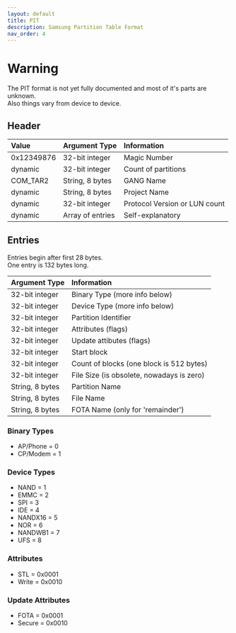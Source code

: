 ```yaml
---
layout: default
title: PIT
description: Samsung Partition Table Format
nav_order: 4
---
```


# Warning
The PIT format is not yet fully documented and most of it's parts are unknown. \
Also things vary from device to device.

## Header

| Value        | Argument Type     | Information                   |
|:-------------|:------------------|:------------------------------|
| 0x12349876   | 32-bit integer    | Magic Number                  |
| dynamic      | 32-bit integer    | Count of partitions           |
| COM_TAR2     | String, 8 bytes   | GANG Name                     |
| dynamic      | String, 8 bytes   | Project Name                  |
| dynamic      | 32-bit integer    | Protocol Version or LUN count |
| dynamic      | Array of entries  | Self-explanatory              |

## Entries
Entries begin after first 28 bytes. \
One entry is 132 bytes long.

| Argument Type     | Information                               |
|:------------------|:------------------------------------------|
| 32-bit integer    | Binary Type (more info below)             |
| 32-bit integer    | Device Type (more info below)             |
| 32-bit integer    | Partition Identifier                      |
| 32-bit integer    | Attributes (flags)                        |
| 32-bit integer    | Update attibutes (flags)                  |
| 32-bit integer    | Start block                               |
| 32-bit integer    | Count of blocks (one block is 512 bytes)  |
| 32-bit integer    | File Size (is obsolete, nowadays is zero) |
| String, 8 bytes   | Partition Name                            |
| String, 8 bytes   | File Name                                 |
| String, 8 bytes   | FOTA Name (only for 'remainder')          |

### Binary Types
* AP/Phone = 0
* CP/Modem = 1

### Device Types
* NAND = 1
* EMMC = 2
* SPI = 3
* IDE = 4
* NANDX16 = 5
* NOR = 6
* NANDWB1 = 7
* UFS = 8

### Attributes
* STL = 0x0001
* Write = 0x0010

### Update Attributes
* FOTA = 0x0001
* Secure = 0x0010
